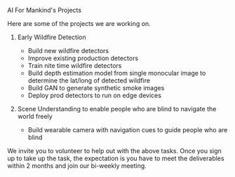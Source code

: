 AI For Mankind's Projects

Here are some of the projects we are working on.

1. Early Wildfire Detection
     - Build new wildfire detectors
     - Improve existing production detectors
     - Train nite time wildfire detectors
     - Build depth estimation model from single monocular image to determine the lat/long of detected wildfire
     - Build GAN to generate synthetic smoke images
     - Deploy prod detectors to run on edge devices

2. Scene Understanding to enable people who are blind to navigate the world freely
    -  Build wearable camera with navigation cues to guide people who are blind
    

We invite you to volunteer to help out with the above tasks. Once you sign up to take up the task, the expectation is you have to meet the deliverables within 2 months and join our bi-weekly meeting.
